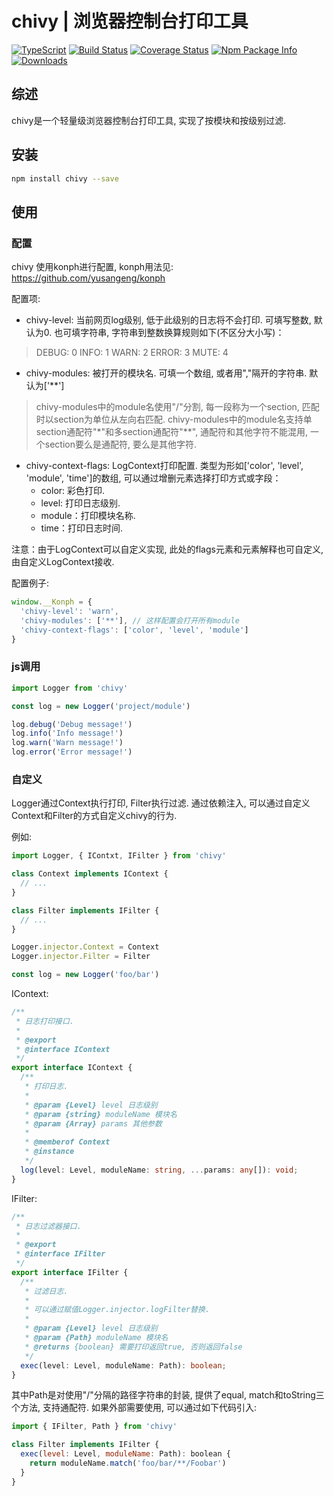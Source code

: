 # chivy | 浏览器控制台打印工具

[![TypeScript](https://img.shields.io/badge/lang-typescript-blue.svg)](https://www.tslang.cn/) [![Build Status](https://travis-ci.org/yusangeng/chivy.svg?branch=master)](https://travis-ci.org/yusangeng/chivy) [![Coverage Status](https://coveralls.io/repos/github/yusangeng/chivy/badge.svg?branch=master)](https://coveralls.io/github/yusangeng/chivy?branch=master) [![Npm Package Info](https://badge.fury.io/js/chivy.svg)](https://www.npmjs.com/package/chivy) [![Downloads](https://img.shields.io/npm/dw/chivy.svg?style=flat)](https://www.npmjs.com/package/chivy)

## 综述

chivy是一个轻量级浏览器控制台打印工具, 实现了按模块和按级别过滤.

## 安装

``` bash
npm install chivy --save
```

## 使用

### 配置

chivy 使用konph进行配置, konph用法见: https://github.com/yusangeng/konph

配置项:

* chivy-level: 当前网页log级别, 低于此级别的日志将不会打印. 可填写整数, 默认为0. 也可填字符串, 字符串到整数换算规则如下(不区分大小写)：

> DEBUG: 0
> INFO:  1
> WARN:  2
> ERROR: 3
> MUTE:  4

* chivy-modules: 被打开的模块名. 可填一个数组, 或者用","隔开的字符串. 默认为['**']

> chivy-modules中的module名使用"/"分割, 每一段称为一个section, 匹配时以section为单位从左向右匹配. 
> chivy-modules中的module名支持单section通配符"*"和多section通配符"**", 通配符和其他字符不能混用, 一个section要么是通配符, 要么是其他字符. 

* chivy-context-flags: LogContext打印配置. 类型为形如['color', 'level', 'module', 'time']的数组, 可以通过增删元素选择打印方式或字段：
  * color: 彩色打印. 
  * level: 打印日志级别. 
  * module：打印模块名称. 
  * time：打印日志时间. 

注意：由于LogContext可以自定义实现, 此处的flags元素和元素解释也可自定义, 由自定义LogContext接收. 

配置例子:

``` js
window.__Konph = {
  'chivy-level': 'warn',
  'chivy-modules': ['**'], // 这样配置会打开所有module
  'chivy-context-flags': ['color', 'level', 'module']
}
```

### js调用

``` js
import Logger from 'chivy'

const log = new Logger('project/module')

log.debug('Debug message!')
log.info('Info message!')
log.warn('Warn message!')
log.error('Error message!')
```

### 自定义

Logger通过Context执行打印, Filter执行过滤. 通过依赖注入, 可以通过自定义Context和Filter的方式自定义chivy的行为.

例如:

``` typescript
import Logger, { IContxt, IFilter } from 'chivy'

class Context implements IContext {
  // ...
}

class Filter implements IFilter {
  // ...
}

Logger.injector.Context = Context
Logger.injector.Filter = Filter

const log = new Logger('foo/bar')
```

IContext:

``` typescript
/**
 * 日志打印接口.
 *
 * @export
 * @interface IContext
 */
export interface IContext {
  /**
   * 打印日志.
   *
   * @param {Level} level 日志级别
   * @param {string} moduleName 模块名
   * @param {Array} params 其他参数
   *
   * @memberof Context
   * @instance
   */
  log(level: Level, moduleName: string, ...params: any[]): void;
}
```

IFilter:

``` typescript
/**
 * 日志过滤器接口.
 *
 * @export
 * @interface IFilter
 */
export interface IFilter {
  /**
   * 过滤日志.
   *
   * 可以通过赋值Logger.injector.logFilter替换.
   *
   * @param {Level} level 日志级别
   * @param {Path} moduleName 模块名
   * @returns {boolean} 需要打印返回true, 否则返回false
   */
  exec(level: Level, moduleName: Path): boolean;
}
```

其中Path是对使用"/"分隔的路径字符串的封装, 提供了equal, match和toString三个方法, 支持通配符. 如果外部需要使用, 可以通过如下代码引入:

``` js
import { IFilter, Path } from 'chivy'

class Filter implements IFilter {
  exec(level: Level, moduleName: Path): boolean {
    return moduleName.match('foo/bar/**/Foobar')
  }
}
```
